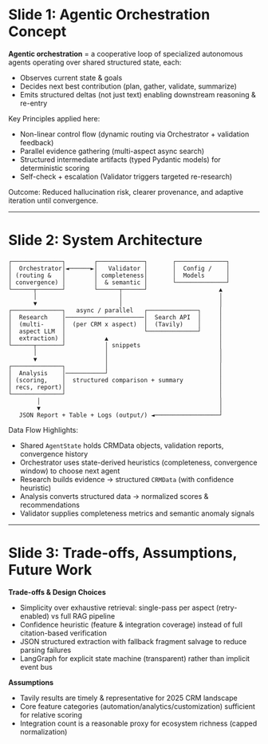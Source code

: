 # Slide 1: Agentic Orchestration Concept

**Agentic orchestration** = a cooperative loop of specialized autonomous agents operating over shared structured state, each:
- Observes current state & goals
- Decides next best contribution (plan, gather, validate, summarize)
- Emits structured deltas (not just text) enabling downstream reasoning & re-entry

Key Principles applied here:
- Non-linear control flow (dynamic routing via Orchestrator + validation feedback)
- Parallel evidence gathering (multi-aspect async search)
- Structured intermediate artifacts (typed Pydantic models) for deterministic scoring
- Self-check + escalation (Validator triggers targeted re-research)

Outcome: Reduced hallucination risk, clearer provenance, and adaptive iteration until convergence.

---
# Slide 2: System Architecture
```
┌──────────────┐        ┌─────────────┐       ┌──────────────┐
│  Orchestrator│◄──────►│   Validator │       │  Config /    │
│ (routing &   │        │ completeness│       │  Models      │
│ convergence) │        │  & semantic │       └──────────────┘
└──────┬───────┘        └──────┬──────┘                    ▲
       │                       │                           │
       ▼                       │                           │
┌──────────────┐   async / parallel   ┌──────────────┐     │
│  Research    │──────────────────────│  Search API  │     │
│  (multi-     │  (per CRM x aspect)  │  (Tavily)    │     │
│  aspect LLM  │                      └──────────────┘     │
│  extraction) │           ▲                               │
└──────┬───────┘           │ snippets                      │
       │                   │                               │
       ▼                   │                               │
┌──────────────┐           │                               │
│  Analysis    │───────────┘                               │
│ (scoring,    │  structured comparison + summary          │
│ recs, report)│                                           │
└──────────────┘                                           │
        │                                                  │
        ▼                                                  │
   JSON Report + Table + Logs (output/) ◄──────────────────┘
```
Data Flow Highlights:
- Shared `AgentState` holds CRMData objects, validation reports, convergence history
- Orchestrator uses state-derived heuristics (completeness, convergence window) to choose next agent
- Research builds evidence → structured `CRMData` (with confidence heuristic)
- Analysis converts structured data → normalized scores & recommendations
- Validator supplies completeness metrics and semantic anomaly signals

---
# Slide 3: Trade-offs, Assumptions, Future Work
**Trade-offs & Design Choices**
- Simplicity over exhaustive retrieval: single-pass per aspect (retry-enabled) vs full RAG pipeline
- Confidence heuristic (feature & integration coverage) instead of full citation-based verification
- JSON structured extraction with fallback fragment salvage to reduce parsing failures
- LangGraph for explicit state machine (transparent) rather than implicit event bus

**Assumptions**
- Tavily results are timely & representative for 2025 CRM landscape
- Core feature categories (automation/analytics/customization) sufficient for relative scoring
- Integration count is a reasonable proxy for ecosystem richness (capped normalization)
